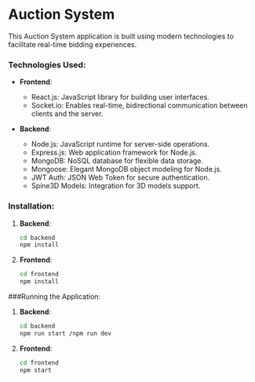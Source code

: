 # Auction System

This Auction System application is built using modern technologies to facilitate real-time bidding experiences.

### Technologies Used:

- **Frontend**:
  - React.js: JavaScript library for building user interfaces.
  - Socket.io: Enables real-time, bidirectional communication between clients and the server.

- **Backend**:
  - Node.js: JavaScript runtime for server-side operations.
  - Express.js: Web application framework for Node.js.
  - MongoDB: NoSQL database for flexible data storage.
  - Mongoose: Elegant MongoDB object modeling for Node.js.
  - JWT Auth: JSON Web Token for secure authentication.
  - Spine3D Models: Integration for 3D models support.

### Installation:

1. **Backend**:
   ```bash
   cd backend
   npm install
2. **Frontend**:
   ```bash
   cd frontend
   npm install
###Running the Application:
1. **Backend**:
   ```bash
   cd backend
   npm run start /npm run dev
2. **Frontend**:
   ```bash
   cd frontend
   npm start
